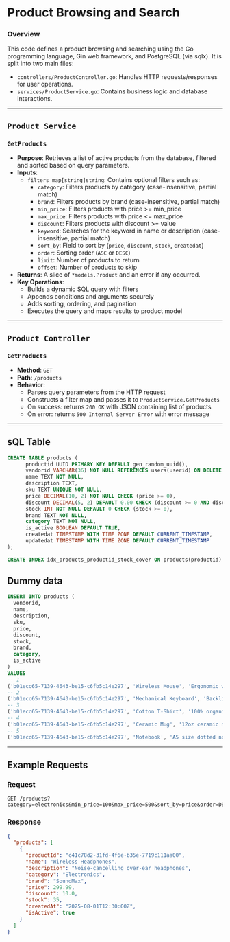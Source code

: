 # Product Browsing and Search

### Overview

This code defines a product browsing and searching using the Go programming language, Gin web framework, and PostgreSQL (via sqlx). It is split into two main files:

- `controllers/ProductController.go`: Handles HTTP requests/responses for user operations.
- `services/ProductService.go`: Contains business logic and database interactions.

---

## `Product Service`

### `GetProducts`

- **Purpose**: Retrieves a list of active products from the database, filtered and sorted based on query parameters.
- **Inputs**:
  - `filters map[string]string`: Contains optional filters such as:
    - `category`: Filters products by category (case-insensitive, partial match)
    - `brand`: Filters products by brand (case-insensitive, partial match)
    - `min_price`: Filters products with price >= min_price
    - `max_price`: Filters products with price <= max_price
    - `discount`: Filters products with discount >= value
    - `keyword`: Searches for the keyword in name or description (case-insensitive, partial match)
    - `sort_by`: Field to sort by (`price`, `discount`, `stock`, `createdat`)
    - `order`: Sorting order (`ASC` or `DESC`)
    - `limit`: Number of products to return
    - `offset`: Number of products to skip
- **Returns**: A slice of `*models.Product` and an error if any occurred.
- **Key Operations**:
  - Builds a dynamic SQL query with filters
  - Appends conditions and arguments securely
  - Adds sorting, ordering, and pagination
  - Executes the query and maps results to product model

---

## `Product Controller`

### `GetProducts`

- **Method**: `GET`
- **Path**: `/products`
- **Behavior**:
  - Parses query parameters from the HTTP request
  - Constructs a filter map and passes it to `ProductService.GetProducts`
  - On success: returns `200 OK` with JSON containing list of products
  - On error: returns `500 Internal Server Error` with error message

---

## sQL Table

```sQL
CREATE TABLE products (
	  productid UUID PRIMARY KEY DEFAULT gen_random_uuid(),
	  vendorid VARCHAR(36) NOT NULL REFERENCES users(userid) ON DELETE CASCADE
	  name TEXT NOT NULL,
	  description TEXT,
	  sku TEXT UNIQUE NOT NULL,
	  price DECIMAL(10, 2) NOT NULL CHECK (price >= 0),
	  discount DECIMAL(5, 2) DEFAULT 0.00 CHECK (discount >= 0 AND discount <= 100),
	  stock INT NOT NULL DEFAULT 0 CHECK (stock >= 0),
	  brand TEXT NOT NULL,
	  category TEXT NOT NULL,
	  is_active BOOLEAN DEFAULT TRUE,
	  createdat TIMESTAMP WITH TIME ZONE DEFAULT CURRENT_TIMESTAMP,
	  updatedat TIMESTAMP WITH TIME ZONE DEFAULT CURRENT_TIMESTAMP
);

CREATE INDEX idx_products_productid_stock_cover ON products(productid) INCLUDE (stock);
```

## Dummy data

```sQL
INSERT INTO products (
  vendorid,
  name,
  description,
  sku,
  price,
  discount,
  stock,
  brand,
  category,
  is_active
)
VALUES
-- 1
('b01ecc65-7139-4643-be15-c6fb5c14e297', 'Wireless Mouse', 'Ergonomic wireless mouse with 3 DPI settings', 'WM-001', 19.99, 5.00, 100, 'Logitech', 'Electronics', TRUE),
-- 2
('b01ecc65-7139-4643-be15-c6fb5c14e297', 'Mechanical Keyboard', 'Backlit mechanical keyboard with blue switches', 'MK-101', 49.99, 10.00, 50, 'Keychron', 'Electronics', TRUE),
-- 3
('b01ecc65-7139-4643-be15-c6fb5c14e297', 'Cotton T-Shirt', '100% organic cotton, unisex fit', 'TS-009', 14.99, 0.00, 200, 'H&M', 'Apparel', TRUE),
-- 4
('b01ecc65-7139-4643-be15-c6fb5c14e297', 'Ceramic Mug', '12oz ceramic mug with heat-resistant coating', 'MG-555', 9.99, 15.00, 120, 'Mugify', 'Home & Kitchen', TRUE),
-- 5
('b01ecc65-7139-4643-be15-c6fb5c14e297', 'Notebook', 'A5 size dotted notebook, 200 pages', 'NB-204', 6.49, 0.00, 300, 'Moleskine', 'Stationery', TRUE);
```

---

## Example Requests

### Request

```HTTP
GET /products?category=electronics&min_price=100&max_price=500&sort_by=price&order=DESC&limit=10&offset=20
```

### Response

```json
{
  "products": [
    {
      "productId": "c41c78d2-31fd-4f6e-b35e-7719c111aa00",
      "name": "Wireless Headphones",
      "description": "Noise-cancelling over-ear headphones",
      "category": "Electronics",
      "brand": "SoundMax",
      "price": 299.99,
      "discount": 10.0,
      "stock": 35,
      "createdAt": "2025-08-01T12:30:00Z",
      "isActive": true
    }
  ]
}
```
